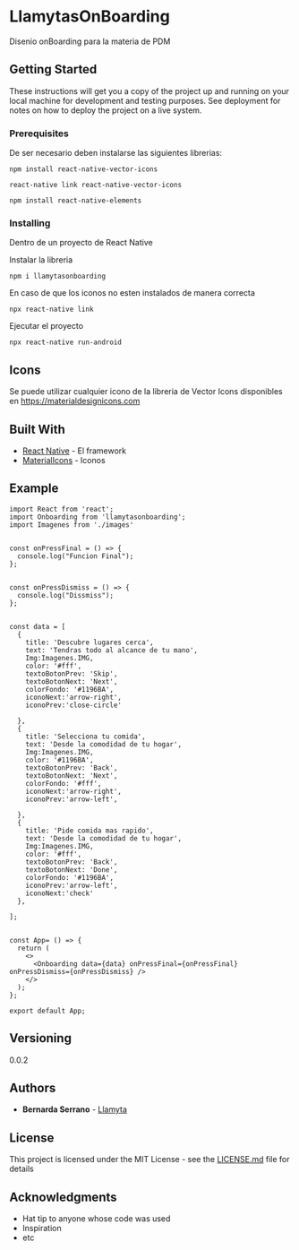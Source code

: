 # LlamytasOnBoarding
Disenio onBoarding para la materia de PDM
## Getting Started

These instructions will get you a copy of the project up and running on your local machine for development and testing purposes. See deployment for notes on how to deploy the project on a live system.

### Prerequisites
De ser necesario deben instalarse las siguientes librerias:

```
npm install react-native-vector-icons

react-native link react-native-vector-icons

npm install react-native-elements
```

### Installing

Dentro de un proyecto de React Native

Instalar la libreria

```
npm i llamytasonboarding
```

En caso de que los iconos no esten instalados de manera correcta

```
npx react-native link
```

Ejecutar el proyecto

```
npx react-native run-android
```


## Icons

Se puede utilizar cualquier icono de la libreria de Vector Icons
disponibles en https://materialdesignicons.com


## Built With

* [React Native](https://reactnative.dev) - El framework
* [MaterialIcons](https://materialdesignicons.com) - Iconos

## Example

```
import React from 'react';
import Onboarding from 'llamytasonboarding';
import Imagenes from './images'


const onPressFinal = () => {
  console.log("Funcion Final");
};


const onPressDismiss = () => {
  console.log("Dissmiss");
};


const data = [
  {
    title: 'Descubre lugares cerca',
    text: 'Tendras todo al alcance de tu mano',
    Img:Imagenes.IMG,
    color: '#fff',
    textoBotonPrev: 'Skip',
    textoBotonNext: 'Next',
    colorFondo: '#1196BA',
    iconoNext:'arrow-right',
    iconoPrev:'close-circle'

  },
  {
    title: 'Selecciona tu comida',
    text: 'Desde la comodidad de tu hogar',
    Img:Imagenes.IMG,
    color: '#1196BA',
    textoBotonPrev: 'Back',
    textoBotonNext: 'Next',
    colorFondo: '#fff',
    iconoNext:'arrow-right',
    iconoPrev:'arrow-left',

  },
  {
    title: 'Pide comida mas rapido',
    text: 'Desde la comodidad de tu hogar',
    Img:Imagenes.IMG,
    color: '#fff',
    textoBotonPrev: 'Back',
    textoBotonNext: 'Done',
    colorFondo: '#1196BA',
    iconoPrev:'arrow-left',
    iconoNext:'check'
  },

];


const App= () => {
  return (
    <>
      <Onboarding data={data} onPressFinal={onPressFinal} onPressDismiss={onPressDismiss} />
    </>
  );
};

export default App;

```

## Versioning

0.0.2

## Authors

* **Bernarda Serrano** - [Llamyta](https://github.com/Llamyta)

## License

This project is licensed under the MIT License - see the [LICENSE.md](LICENSE.md) file for details

## Acknowledgments

* Hat tip to anyone whose code was used
* Inspiration
* etc
